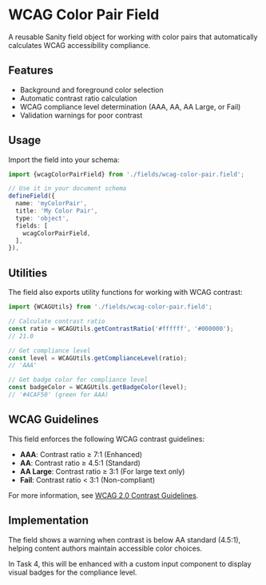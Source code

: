 # WCAG Color Pair Field

A reusable Sanity field object for working with color pairs that automatically calculates WCAG accessibility compliance.

## Features

- Background and foreground color selection
- Automatic contrast ratio calculation
- WCAG compliance level determination (AAA, AA, AA Large, or Fail)
- Validation warnings for poor contrast

## Usage

Import the field into your schema:

```typescript
import {wcagColorPairField} from './fields/wcag-color-pair.field';

// Use it in your document schema
defineField({
  name: 'myColorPair',
  title: 'My Color Pair',
  type: 'object',
  fields: [
    wcagColorPairField,
  ],
}),
```

## Utilities

The field also exports utility functions for working with WCAG contrast:

```typescript
import {WCAGUtils} from './fields/wcag-color-pair.field';

// Calculate contrast ratio
const ratio = WCAGUtils.getContrastRatio('#ffffff', '#000000');
// 21.0

// Get compliance level
const level = WCAGUtils.getComplianceLevel(ratio);
// 'AAA'

// Get badge color for compliance level
const badgeColor = WCAGUtils.getBadgeColor(level);
// '#4CAF50' (green for AAA)
```

## WCAG Guidelines

This field enforces the following WCAG contrast guidelines:

- **AAA**: Contrast ratio ≥ 7:1 (Enhanced)
- **AA**: Contrast ratio ≥ 4.5:1 (Standard)
- **AA Large**: Contrast ratio ≥ 3:1 (For large text only)
- **Fail**: Contrast ratio < 3:1 (Non-compliant)

For more information, see [WCAG 2.0 Contrast Guidelines](https://www.w3.org/TR/WCAG20-TECHS/G17.html).

## Implementation

The field shows a warning when contrast is below AA standard (4.5:1), helping content authors maintain accessible color choices.

In Task 4, this will be enhanced with a custom input component to display visual badges for the compliance level. 